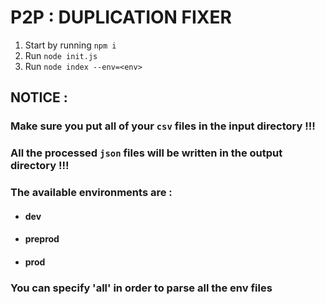 
# P2P : DUPLICATION FIXER

 1. Start by running `npm i`
 2. Run `node init.js`
 3. Run `node index --env=<env>`

## NOTICE : 
### Make sure you put all of your `csv` files in the input directory !!! 
### All the processed `json` files will be written in the output directory !!! 
### The available environments are :
 - #### dev
 - #### preprod
 - #### prod

### You can specify 'all' in order to parse all the env files